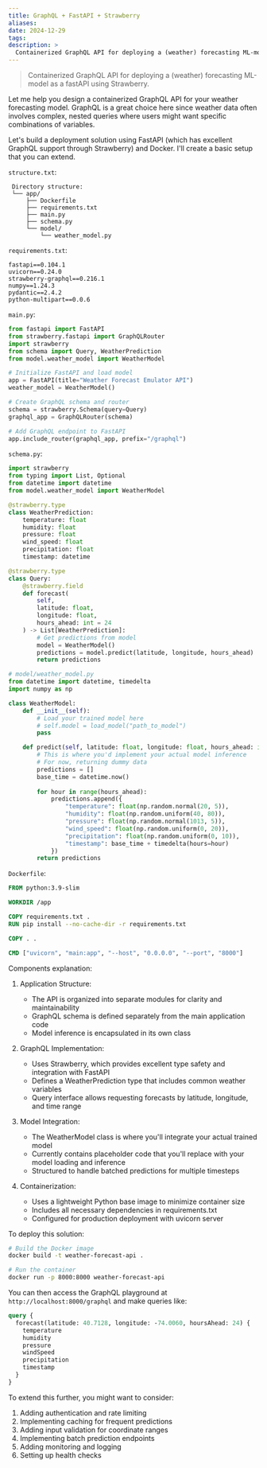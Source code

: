 ```yaml
---
title: GraphQL + FastAPI + Strawberry
aliases: 
date: 2024-12-29
tags: 
description: > 
  Containerized GraphQL API for deploying a (weather) forecasting ML-model as a fastAPI using Strawberry. 
---
```



> Containerized GraphQL API for deploying a (weather) forecasting ML-model as a fastAPI using Strawberry. 


Let me help you design a containerized GraphQL API for your weather forecasting model. GraphQL is a great choice here since weather data often involves complex, nested queries where users might want specific combinations of variables.

Let's build a deployment solution using FastAPI (which has excellent GraphQL support through Strawberry) and Docker. I'll create a basic setup that you can extend.

`structure.txt`:
```
 Directory structure:
 └── app/
     ├── Dockerfile
     ├── requirements.txt
     ├── main.py
     ├── schema.py
     └── model/
         └── weather_model.py
```
`requirements.txt`:
```
fastapi==0.104.1
uvicorn==0.24.0
strawberry-graphql==0.216.1
numpy==1.24.3
pydantic==2.4.2
python-multipart==0.0.6
```
`main.py`:
```python
from fastapi import FastAPI
from strawberry.fastapi import GraphQLRouter
import strawberry
from schema import Query, WeatherPrediction
from model.weather_model import WeatherModel

# Initialize FastAPI and load model
app = FastAPI(title="Weather Forecast Emulator API")
weather_model = WeatherModel()

# Create GraphQL schema and router
schema = strawberry.Schema(query=Query)
graphql_app = GraphQLRouter(schema)

# Add GraphQL endpoint to FastAPI
app.include_router(graphql_app, prefix="/graphql")
```
`schema.py`:
```python
import strawberry
from typing import List, Optional
from datetime import datetime
from model.weather_model import WeatherModel

@strawberry.type
class WeatherPrediction:
    temperature: float
    humidity: float
    pressure: float
    wind_speed: float
    precipitation: float
    timestamp: datetime

@strawberry.type
class Query:
    @strawberry.field
    def forecast(
        self, 
        latitude: float, 
        longitude: float, 
        hours_ahead: int = 24
    ) -> List[WeatherPrediction]:
        # Get predictions from model
        model = WeatherModel()
        predictions = model.predict(latitude, longitude, hours_ahead)
        return predictions
```
```python
# model/weather_model.py
from datetime import datetime, timedelta
import numpy as np

class WeatherModel:
    def __init__(self):
        # Load your trained model here
        # self.model = load_model("path_to_model")
        pass

    def predict(self, latitude: float, longitude: float, hours_ahead: int) -> list:
        # This is where you'd implement your actual model inference
        # For now, returning dummy data
        predictions = []
        base_time = datetime.now()
        
        for hour in range(hours_ahead):
            predictions.append({
                "temperature": float(np.random.normal(20, 5)),
                "humidity": float(np.random.uniform(40, 80)),
                "pressure": float(np.random.normal(1013, 5)),
                "wind_speed": float(np.random.uniform(0, 20)),
                "precipitation": float(np.random.uniform(0, 10)),
                "timestamp": base_time + timedelta(hours=hour)
            })
        return predictions
```
`Dockerfile`:
```Dockerfile
FROM python:3.9-slim

WORKDIR /app

COPY requirements.txt .
RUN pip install --no-cache-dir -r requirements.txt

COPY . .

CMD ["uvicorn", "main:app", "--host", "0.0.0.0", "--port", "8000"]

```

Components explanation:

1. Application Structure:
   - The API is organized into separate modules for clarity and maintainability
   - GraphQL schema is defined separately from the main application code
   - Model inference is encapsulated in its own class

2. GraphQL Implementation:
   - Uses Strawberry, which provides excellent type safety and integration with FastAPI
   - Defines a WeatherPrediction type that includes common weather variables
   - Query interface allows requesting forecasts by latitude, longitude, and time range

3. Model Integration:
   - The WeatherModel class is where you'll integrate your actual trained model
   - Currently contains placeholder code that you'll replace with your model loading and inference
   - Structured to handle batched predictions for multiple timesteps

4. Containerization:
   - Uses a lightweight Python base image to minimize container size
   - Includes all necessary dependencies in requirements.txt
   - Configured for production deployment with uvicorn server

To deploy this solution:

```bash
# Build the Docker image
docker build -t weather-forecast-api .

# Run the container
docker run -p 8000:8000 weather-forecast-api
```

You can then access the GraphQL playground at `http://localhost:8000/graphql` and make queries like:

```graphql
query {
  forecast(latitude: 40.7128, longitude: -74.0060, hoursAhead: 24) {
    temperature
    humidity
    pressure
    windSpeed
    precipitation
    timestamp
  }
}
```

To extend this further, you might want to consider:

1. Adding authentication and rate limiting
2. Implementing caching for frequent predictions
3. Adding input validation for coordinate ranges
4. Implementing batch prediction endpoints
5. Adding monitoring and logging
6. Setting up health checks


